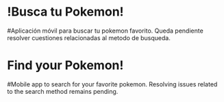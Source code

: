 # !Busca tu Pokemon!
#Aplicación móvil para buscar tu pokemon favorito. Queda pendiente resolver cuestiones relacionadas al metodo de busqueda.

# Find your Pokemon!
#Mobile app to search for your favorite pokemon. Resolving issues related to the search method remains pending.
